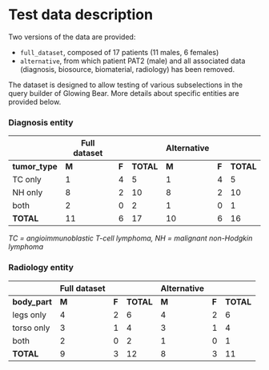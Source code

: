 # Test data description

Two versions of the data are provided:
   - `full_dataset`, composed of 17 patients (11 males, 6 females)
   - `alternative`, from which patient PAT2 (male) and all associated data (diagnosis, 
     biosource, biomaterial, radiology) has been removed.

The dataset is designed to allow testing of various subselections in the query builder of Glowing 
Bear. More details about specific entities are provided below.

### Diagnosis entity


|                | Full dataset |       |           | Alternative |       |           |
|----------------|--------------|-------|-----------|-------------|-------|-----------|
| **tumor_type** | **M**        | **F** | **TOTAL** | **M**       | **F** | **TOTAL** |
| TC only        | 1            | 4     | 5         | 1           | 4     | 5         |
| NH only        | 8            | 2     | 10        | 8           | 2     | 10        |
| both           | 2            | 0     | 2         | 1           | 0     | 1         |
| **TOTAL**      | 11           | 6     | 17        | 10          | 6     | 16        |

_TC = angioimmunoblastic T-cell lymphoma, NH = malignant non-Hodgkin lymphoma_


### Radiology entity


|               | Full dataset |       |           | Alternative |       |            |
|---------------|--------------|-------|-----------|-------------|-------|------------|
| **body_part** | **M**        | **F** | **TOTAL** | **M**       | **F** | **TOTAL**  |
| legs only     | 4            | 2     | 6         | 4           | 2     | 6          |
| torso only    | 3            | 1     | 4         | 3           | 1     | 4          |
| both          | 2            | 0     | 2         | 1           | 0     | 1          |
| **TOTAL**     | 9            | 3     | 12        | 8           | 3     | 11         |
